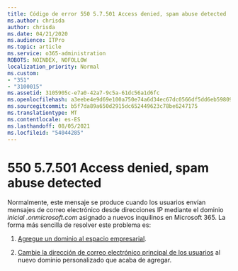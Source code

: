 ```yaml
---
title: Código de error 550 5.7.501 Access denied, spam abuse detected
ms.author: chrisda
author: chrisda
ms.date: 04/21/2020
ms.audience: ITPro
ms.topic: article
ms.service: o365-administration
ROBOTS: NOINDEX, NOFOLLOW
localization_priority: Normal
ms.custom:
- "351"
- "3100015"
ms.assetid: 3105905c-e7a0-42a7-9c5a-61dc56a1d6fc
ms.openlocfilehash: a3eebe4e9d69e100a750e74a6d34ec67dc0566df5dd6eb59809adb07ed8a682f
ms.sourcegitcommit: b5f7da89a650d2915dc652449623c78be6247175
ms.translationtype: MT
ms.contentlocale: es-ES
ms.lasthandoff: 08/05/2021
ms.locfileid: "54044285"
---
```

# <a name="550-57501-access-denied-spam-abuse-detected"></a>550 5.7.501 Access denied, spam abuse detected

Normalmente, este mensaje se produce cuando los usuarios envían mensajes de correo electrónico desde direcciones IP mediante el dominio *inicial .onmicrosoft.com* asignado a nuevos inquilinos en Microsoft 365. La forma más sencilla de resolver este problema es:

1. [Agregue un dominio al espacio empresarial](https://docs.microsoft.com/microsoft-365/admin/setup/add-domain).

2. [Cambie la dirección de correo electrónico principal de los usuarios](https://docs.microsoft.com/microsoft-365/admin/add-users/change-a-user-name-and-email-address) al nuevo dominio personalizado que acaba de agregar.
